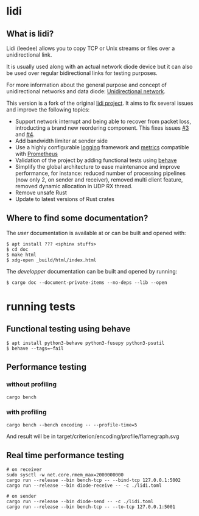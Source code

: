 # lidi

## What is lidi?

Lidi (leedee) allows you to copy TCP or Unix streams or files over a unidirectional link.

It is usually used along with an actual network diode device but it can also be used over regular bidirectional links for testing purposes.

For more information about the general purpose and concept of unidirectional networks and data diode: [Unidirectional network](https://en.wikipedia.org/wiki/Unidirectional_network).

This version is a fork of the original [lidi project](https://github.com/ANSSI-FR/lidi).
It aims to fix several issues and improve the following topics:

* Support network interrupt and being able to recover from packet loss, introducting a brand new reordering component. This fixes issues [#3](https://github.com/ANSSI-FR/lidi/issues/3) and [#4](https://github.com/ANSSI-FR/lidi/issues/4).
* Add bandwidth limiter at sender side
* Use a highly configurable [logging](https://docs.rs/log4rs/latest/log4rs/) framework and [metrics](https://docs.rs/metrics/latest/metrics/) compatible with [Prometheus](https://prometheus.io/)
* Validation of the project by adding functional tests using [behave](https://behave.readthedocs.io/en/latest/)
* Simplify the global architecture to ease maintenance and improve performance, for instance: reduced number of processing pipelines (now only 2, on sender and receiver), removed multi client feature, removed dynamic allocation in UDP RX thread.
* Remove unsafe Rust
* Update to latest versions of Rust crates

## Where to find some documentation?

The *user* documentation is available at <???> or can be built and opened with:

```
$ apt install ??? <sphinx stuffs>
$ cd doc
$ make html
$ xdg-open _build/html/index.html
```

The *developper* documentation can be built and opened by running:

```
$ cargo doc --document-private-items --no-deps --lib --open
```

# running tests

## Functional testing using behave

```
$ apt install python3-behave python3-fusepy python3-psutil
$ behave --tags=~fail
```

## Performance testing

### without profiling

```
cargo bench
```

### with profiling

```
cargo bench --bench encoding -- --profile-time=5
```

And result will be in target/criterion/encoding/profile/flamegraph.svg

## Real time performance testing

```
# on receiver
sudo sysctl -w net.core.rmem_max=2000000000
cargo run --release --bin bench-tcp -- --bind-tcp 127.0.0.1:5002
cargo run --release --bin diode-receive -- -c ./lidi.toml

# on sender
cargo run --release --bin diode-send -- -c ./lidi.toml
cargo run --release --bin bench-tcp -- --to-tcp 127.0.0.1:5001
```
